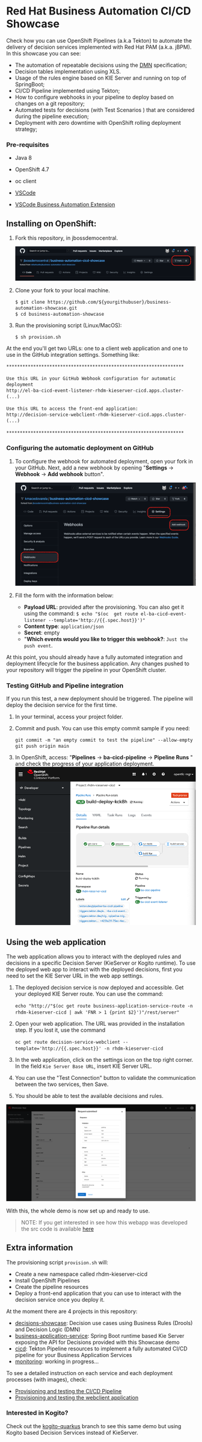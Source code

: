 # Red Hat Business Automation CI/CD Showcase

Check how you can use OpenShift Pipelines (a.k.a Tekton) to automate the delivery of decision services implemented with Red Hat PAM (a.k.a. jBPM). In this showcase you can see:

* The automation of repeatable decisions using the [DMN](https://www.drools.org/learn/dmn.html) specification;
* Decision tables implementation using XLS.
* Usage of the rules engine based on KIE Server and running on top of SpringBoot;
* CI/CD Pipeline implemented using Tekton;
* How to configure webhooks in your pipeline to deploy based on changes on a git repository;
* Automated tests for decisions (with Test Scenarios ) that are considered during the pipeline execution;
* Deployment with zero downtime with OpenShift rolling deployment strategy;

### Pre-requisites

* Java 8

* OpenShift 4.7 

* oc client

* [VSCode](https://code.visualstudio.com/)

* [VSCode Business Automation Extension](https://marketplace.visualstudio.com/items?itemName=redhat.vscode-extension-red-hat-business-automation-bundle)

## Installing on OpenShift:

1. Fork this repository, in jbossdemocentral.

   ![Fork project](support/docs/images/github-fork-project.png?raw=true "Fork project")
   
2. Clone your fork to your local machine.

   ```
   $ git clone https://github.com/${yourgithubuser}/business-automation-showcase.git
   $ cd business-automation-showcase
   ```

3. Run the provisioning script (Linux/MacOS): 

   ```
   $ sh provision.sh
   ```

At the end you'll get two URLs: one to a client web application and one to use in the GitHub integration settings. Something like:

```
******************************************************************

Use this URL in your GitHub Webhook configuration for automatic deployment
http://el-ba-cicd-event-listener-rhdm-kieserver-cicd.apps.cluster- (...)

Use this URL to access the front-end application:
http://decision-service-webclient-rhdm-kieserver-cicd.apps.cluster- (...)

******************************************************************
```

### Configuring the automatic deployment on GitHub

1. To configure the webhook for automated deployment, open your fork in your GitHub. Next, add a new webhook by opening "**Settings** -> **Webhook** -> **Add webhook** button".

   ![Add GitHub webhook](support/docs/images/github-new-webhook.png?raw=true "Add GitHub webhook")

1. Fill the form with the information below:
   * **Payload URL**:  provided after the provisioning. You can also get it using the command: `$ echo "$(oc  get route el-ba-cicd-event-listener --template='http://{{.spec.host}}')" `
   * **Content type**: `application/json`
   * **Secret**: empty
   * "**Which events would you like to trigger this webhook?**: `Just the push event`.

At this point, you should already have a fully automated integration and deployment lifecycle for the business application. Any changes pushed to your repository will trigger the pipeline in your OpenShift cluster.

### Testing GitHub and Pipeline integration

If you run this test, a new deployment should be triggered. The pipeline will deploy the decision service for the first time.

1. In your terminal, access your project folder. 

2. Commit and push. You can use this empty commit sample if you need:

   ```
   git commit -m "an empty commit to test the pipeline" --allow-empty
   git push origin main
   ```

3. In OpenShift, access: "**Pipelines** -> **ba-cicd-pipeline** -> **Pipeline Runs** " and check the progress of your application deployment.
	![Pipeline progress](support/docs/images/ocp-demo-pipeline-run.png?raw=true "Pipeline progress")

## Using the web application

The web application allows you to interact with the deployed rules and decisions in a specific Decision Server (KieServer or Kogito runtime). To use the deployed web app to interact with the deployed decisions, first you need to set the KIE Server URL in the web app settings.

1. The deployed decision service is now deployed and accessible. Get your deployed KIE Server route. You can use the command: 

   `echo "http://"$(oc get route business-application-service-route -n rhdm-kieserver-cicd | awk 'FNR > 1 {print $2}')"/rest/server"`

2. Open your web application. The URL was provided in the installation step. If you lost it, use the command 

   `oc get route decision-service-webclient --template='http://{{.spec.host}}' -n rhdm-kieserver-cicd`

3. In the web application, click on the settings icon on the top right corner. In the field `Kie Server Base URL`, insert KIE Server URL. 
4. You can use the "Test Connection" button to validate the communication between the two services, then Save.
5. You should be able to test the available decisions and rules.

![Decision Result in Web app](support/docs/images/webapplication-dmn-result.png?raw=true "Decision Result in Web app")

With this, the whole demo is now set up and ready to use.

> NOTE: If you get interested in see how this webapp was developed the src code is available [here](https://github.com/rafaeltuelho/decision-service-webclient)

## Extra information

The provisioning script `provision.sh` will:

- Create a new namespace called rhdm-kieserver-cicd
- Install OpenShift Pipelines
- Create the pipeline resources
- Deploy a front-end application that you can use to interact with the decision service once you deploy it.


At the moment there are 4 projects in this repository:

* [decisions-showcase](decisions-showcase/): Decision use cases using Business Rules (Drools) and Decision Logic (DMN)
* [business-application-service](business-application-service/): Spring Boot runtime based Kie Server exposing the API for Decisions provided with this Showcase demo
* [cicd](cicd/): Tekton Pipeline resources to implement a fully automated CI/CD pipeline for your Business Application Services
* [monitoring](monitoring/): working in progress...

To see a detailed instruction on each service and each deployment processes (with images), check:

* [Provisioning and testing the CI/CD Pipeline](cicd/readme.md)
* [Provisioning and testing the webclient application ](https://github.com/rafaeltuelho/decision-service-webclient/blob/main/README.md)

### Interested in Kogito?
Check out the [kogito-quarkus](https://github.com/jbossdemocentral/business-automation-cicd-showcase/tree/kogito-quarkus) branch to see this same demo but using Kogito based Decision Services instead of KieServer.